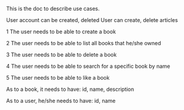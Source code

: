 This is the doc to describe use cases.

User account can be created, deleted
User can create, delete articles

1 The user needs to be able to create a book

2 The user needs to be able to list all books that he/she owned

3 The user needs to be able to delete a book

4 The user needs to be able to search for a specific book by name

5 The user needs to be able to like a book

As to a book, it needs to have:
id, name, description

As to a user, he/she needs to have:
id, name
